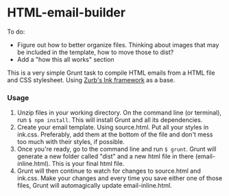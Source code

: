 # HTML-email-builder

To do: 
- Figure out how to better organize files. Thinking about images that may be included in the template, how to move those to dist?
- Add a "how this all works" section 

This is a very simple Grunt task to compile HTML emails from a HTML file and CSS stylesheet. Using [Zurb's Ink framework](http://zurb.com/ink/) as a base. 

### Usage

1. Unzip files in your working directory. On the command line (or terminal), run `$ npm install`. This will install Grunt and all its dependencies.
2. Create your email template. Using source.html. Put all your styles in ink.css. Preferably, add them at the bottom of the file and don't mess too much with their styles, if possible.
3. Once you're ready, go to the command line and run `$ grunt`. Grunt will generate a new folder called "dist" and a new html file in there (email-inline.html). This is your final html file.
4. Grunt will then continue to watch for changes to source.html and ink.css. Make your changes and every time you save either one of those files, Grunt will automagically update email-inline.html.

